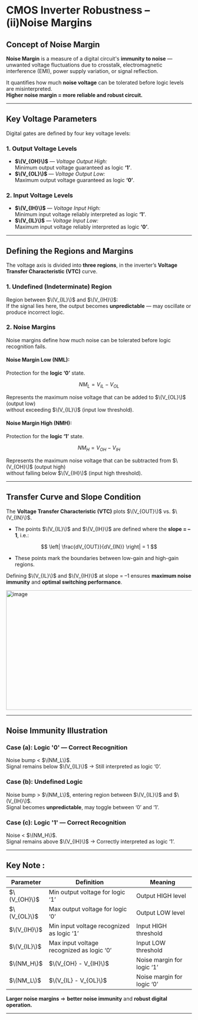 
# CMOS Inverter Robustness – (ii)Noise Margins

##  Concept of Noise Margin

**Noise Margin** is a measure of a digital circuit's **immunity to noise** — unwanted voltage fluctuations due to crosstalk, electromagnetic interference (EMI), power supply variation, or signal reflection.

It quantifies how much **noise voltage** can be tolerated before logic levels are misinterpreted.   
**Higher noise margin = more reliable and robust circuit.**

---

## Key Voltage Parameters

Digital gates are defined by four key voltage levels:

### **1. Output Voltage Levels**
- **$\(V_{OH}\)$** — *Voltage Output High:*  
  Minimum output voltage guaranteed as logic **‘1’**.  
- **$\(V_{OL}\)$** — *Voltage Output Low:*  
  Maximum output voltage guaranteed as logic **‘0’**.  

### **2. Input Voltage Levels**
- **$\(V_{IH}\)$** — *Voltage Input High:*  
  Minimum input voltage reliably interpreted as logic **‘1’**.  
- **$\(V_{IL}\)$** — *Voltage Input Low:*  
  Maximum input voltage reliably interpreted as logic **‘0’**.  

---

##  Defining the Regions and Margins

The voltage axis is divided into **three regions**,  in the inverter’s **Voltage Transfer Characteristic (VTC)** curve.

### **1. Undefined (Indeterminate) Region**
Region between $\(V_{IL}\)$ and $\(V_{IH}\)$:  
If the signal lies here, the output becomes **unpredictable** — may oscillate or produce incorrect logic.


### **2. Noise Margins**

Noise margins define how much noise can be tolerated before logic recognition fails.

#### **Noise Margin Low (NML):**
Protection for the **logic ‘0’** state.

$$
NM_L = V_{IL} - V_{OL}
$$

Represents the maximum noise voltage that can be added to $\(V_{OL}\)$ (output low)  
without exceeding $\(V_{IL}\)$ (input low threshold).


#### **Noise Margin High (NMH):**
Protection for the **logic ‘1’** state.

$$
NM_H = V_{OH} - V_{IH}
$$

Represents the maximum noise voltage that can be subtracted from $\(V_{OH}\)$ (output high)  
without falling below $\(V_{IH}\)$ (input high threshold).

---

##  Transfer Curve and Slope Condition

The **Voltage Transfer Characteristic (VTC)** plots $\(V_{OUT}\)$ vs. $\(V_{IN}\)$.

- The points $\(V_{IL}\)$ and $\(V_{IH}\)$ are defined where the **slope = –1**, i.e.:
  
$$
\left| \frac{dV_{OUT}}{dV_{IN}} \right| = 1
$$

- These points mark the boundaries between low-gain and high-gain regions.

Defining $\(V_{IL}\)$ and $\(V_{IH}\)$ at slope = –1 ensures **maximum noise immunity** and **optimal switching performance**.

<img width="653" height="325" alt="image" src="https://github.com/user-attachments/assets/8890eff9-0e9d-4198-b8b0-1ab417f32c9c" />

---

##  Noise Immunity Illustration

### **Case (a): Logic '0' — Correct Recognition**
Noise bump < $\(NM_L\)$.  
Signal remains below $\(V_{IL}\)$ → Still interpreted as logic ‘0’.

### **Case (b): Undefined Logic**
Noise bump > $\(NM_L\)$, entering region between $\(V_{IL}\)$ and $\(V_{IH}\)$.  
Signal becomes **unpredictable**, may toggle between ‘0’ and ‘1’.

### **Case (c): Logic '1' — Correct Recognition**
Noise < $\(NM_H\)$.  
Signal remains above $\(V_{IH}\)$ → Correctly interpreted as logic ‘1’.

---

##  Key Note : 

| Parameter | Definition | Meaning |
|------------|-------------|----------|
| $\(V_{OH}\)$ | Min output voltage for logic ‘1’ | Output HIGH level |
| $\(V_{OL}\)$ | Max output voltage for logic ‘0’ | Output LOW level |
| $\(V_{IH}\)$ | Min input voltage recognized as logic ‘1’ | Input HIGH threshold |
| $\(V_{IL}\)$ | Max input voltage recognized as logic ‘0’ | Input LOW threshold |
| $\(NM_H\)$ | $\(V_{OH} - V_{IH}\)$ | Noise margin for logic ‘1’ |
| $\(NM_L\)$ | $\(V_{IL} - V_{OL}\)$ | Noise margin for logic ‘0’ |

**Larger noise margins** ⇒ **better noise immunity** and **robust digital operation.**

---

